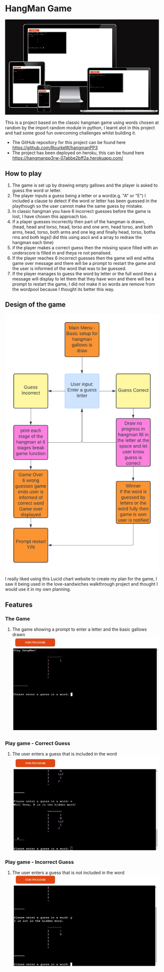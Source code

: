 # HangMan Game

![am-i-responsive](read.me_images/am_i_responsive.JPG)

This is a project based on the classic hangman game using words chosen at random by the import random module in python, I learnt alot in this project and had some good fun overcoming challenges whilst building it.

* The GitHub repository for this project can be found here https://github.com/RourkeW/hangmanPP3
* The project has been deployed on heroku, this can be found here https://hangmanpp3rw-07abbe2bff2a.herokuapp.com/

## How to play 
1. The game is set up by drawing empty gallows and the player is asked to guess the word or letter.
2. The player inputs a guess being a letter or a word(e.g. "A" or "E") I included a clause to detect if the word or letter has been guessed in the playthough so the user cannot make the same guess by mistake.
3. In classic hangman you have 6 incorrect guesses before the game is lost, I have chosen this approach too.
4. If a player guesses incorrectly then part of the hangman is drawn, (head, head and torso, head, torso and one arm, head torso, and both arms, head, torso, both arms and one leg and finally head, torso, botha rms and both legs(I did this using ascii and a array to redraw the hangman each time)
5. if the player makes a correct guess then the missing space filled with an underscore is filled in and theya re not penalised. 
6. If the player reaches 6 incorrect guesses then the game will end witha  game over message and there will be a prompt to restart the game and the user is informed of the word that was to be guessed.
7. If the player manages to guess the word by letter or the full word then a message will display to let them that they have won and there will be a prompt to restart the game, I did not make it so words are remove from the wordpool because I thought its better this way.

## Design of the game
![LucidChart](read.me_images/plan_hangman.png)

I really liked using this Lucid chart website to create my plan for the game, I saw it being used in the love-sandwiches walkthrough project and thought I would use it in my own planning.

## Features

### The Game
1. The game showing a prompt to enter a letter and the basic gallows drawn
![Start](read.me_images/the_game.JPG)

### Play game - Correct Guess
1. The user enters a guess that is included in the word
![correct_guess](read.me_images/correct_guess.JPG)

### Play game - Incorrect Guess
1. The user enters a guess that is not included in the word
![incorrect_guess](read.me_images/incorrect_guess.JPG)
